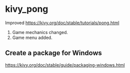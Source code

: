 # kivy_pong

Improved https://kivy.org/doc/stable/tutorials/pong.html

1. Game mechanics changed.
2. Game menu added.

## Create a package for Windows

https://kivy.org/doc/stable/guide/packaging-windows.html
